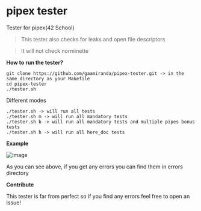 # pipex tester

Tester for pipex(42 School)

> This tester also checks for leaks and open file descriptors

> It will not check norminette

**How to run the tester?**
```
git clone https://github.com/gaamiranda/pipex-tester.git -> in the same directory as your Makefile
cd pipex-tester
./tester.sh
```
Different modes
```
./tester.sh -> will run all tests
./tester.sh m -> will run all mandatory tests
./tester.sh b -> will run all mandatory tests and multiple pipes bonus tests
./tester.sh h -> will run all here_doc tests
```

**Example**


![image](https://github.com/user-attachments/assets/35b266f0-8891-43f8-8b39-3065485da7f1)

As you can see above, if you get any errors you can find them in errors directory

**Contribute**

This tester is far from perfect so if you find any errors feel free to open an Issue!

